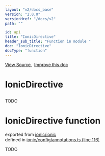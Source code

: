 ```yaml
---
layout: "v2/docs_base"
version: "2.0.0"
versionHref: "/docs/v2"
path: ""

id: api
title: "IonicDirective"
header_sub_title: "Function in module "
doc: "IonicDirective"
docType: "function"
---
```



<div class="improve-docs">
  <a href='http://github.com/driftyco/ionic2/tree/master/ionic/config/annotations.ts#L115'>
    View Source
  </a>
  &nbsp;
  <a href='http://github.com/driftyco/ionic2/edit/master/ionic/config/annotations.ts#L115'>
    Improve this doc
  </a>
</div>




<h1 class="api-title">

  IonicDirective



</h1>





TODO



<h1 class="class export">IonicDirective <span class="type">function</span></h1>
<p class="module">exported from <a href='undefined'>ionic/ionic</a><br/>
defined in <a href="https://github.com/driftyco/ionic2/tree/master/ionic/config/annotations.ts#L116-L128">ionic/config/annotations.ts (line 116)</a>
</p>
<p><p>TODO</p>
</p>

